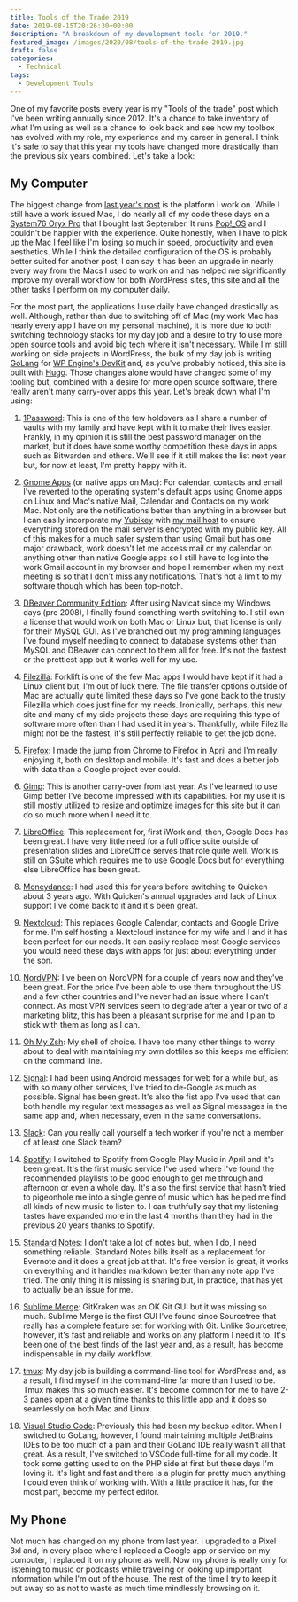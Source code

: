 ```yaml
---
title: Tools of the Trade 2019
date: 2019-08-15T20:26:30+00:00
description: "A breakdown of my development tools for 2019."
featured_image: /images/2020/08/tools-of-the-trade-2019.jpg
draft: false
categories:
  - Technical
tags:
  - Development Tools
---
```


One of my favorite posts every year is my "Tools of the trade" post which I've been writing annually since 2012. It's a chance to take inventory of what I'm using as well as a chance to look back and see how my toolbox has evolved with my role, my experience and my career in general. I think it's safe to say that this year my tools have changed more drastically than the previous six years combined. Let's take a look:

## My Computer

The biggest change from [last year's post](https://archive.chriswiegman.com/2018/07/my-tools-of-my-trade-2018-edition/ "Post: My Tools of My Trade – 2018 Edition") is the platform I work on. While I still have a work issued Mac, I do nearly all of my code these days on a [System76 Oryx Pro](https://system76.com/laptops/oryx "the Oryx Pro homepage") that I bought last September. It runs [Pop!_OS](https://system76.com/pop) and I couldn't be happier with the experience. Quite honestly, when I  have to pick up the Mac I feel like I'm losing so much in speed, productivity and even aesthetics. While I think the detailed configuration of the OS is probably better suited for another post, I can say it has been an upgrade in nearly every way from the Macs I used to work on and has helped me significantly improve my overall workflow for both WordPress sites, this site and all the other tasks I perform on my computer daily.

For the most part, the applications I use daily have changed drastically as well. Although, rather than due to switching off of Mac (my work Mac has nearly every app I have on my personal machine), it is more due to both switching technology stacks for my day job and a desire to try to use more open source tools and avoid big tech where it isn't necessary. While I'm still working on side projects in WordPress, the bulk of my day job is writing [GoLang](https://golang.org/ "The Go programming language") for [WP Engine's DevKit](https://wpengine.com/devkit/) and, as you've probably noticed, this site is built with [Hugo](https://gohugo.io/). Those changes alone would have changed some of my tooling but, combined with a desire for more open source software, there really aren't many carry-over apps this year. Let's break down what I'm using:

1. [1Password](https://1password.com/): This is one of the few holdovers as I share a number of vaults with my family and have kept with it to make their lives easier. Frankly, in my opinion it is still the best password manager on the market, but it does have some worthy competition these days in apps such as Bitwarden and others. We'll see if it still makes the list next year but, for now at least, I'm pretty happy with it.

2. [Gnome Apps](https://www.gnome.org/) (or native apps on Mac): For calendar, contacts and email I've reverted to the operating system's default apps using Gnome apps on Linux and Mac's native Mail, Calendar and Contacts on my work Mac. Not only are the notifications better than anything in a browser but I can easily incorporate my [Yubikey](https://www.yubico.com/product/yubikey-5-nfc "Yubikey 5 NFC") with [my mail host](https://mailbox.org "mailbox.org") to ensure everything stored on the mail server is encrypted with my public key. All of this makes for a much safer system than using Gmail but has one major drawback, work doesn't let me access mail or my calendar on anything other than native Google apps so I still have to log into the work Gmail account in my browser and hope I remember when my next meeting is so that I don't miss any notifications. That's not a limit to my software though which has been top-notch.

3. [DBeaver Community Edition](https://dbeaver.io/): After using Navicat since my Windows days (pre 2008), I finally found something worth switching to. I still own a license that would work on both Mac or Linux but, that license is only for their MySQL GUI. As I've branched out my programming languages I've found myself needing to connect to database systems other than MySQL and DBeaver can connect to them all for free. It's not the fastest or the prettiest app but it works well for my use.

4. [Filezilla](https://filezilla-project.org/): Forklift is one of the few Mac apps I would have kept if it had a Linux client but, I'm out of luck there. The file transfer options outside of Mac are actually quite limited these days so I've gone back to the trusty Filezilla which does just fine for my needs. Ironically, perhaps, this new site and many of my side projects these days are requiring this type of software more often than I had used it in years. Thankfully, while Filezilla might not be the fastest, it's still perfectly reliable to get the job done.

5. [Firefox](https://www.mozilla.org/en-US/firefox/new/): I made the jump from Chrome to Firefox in April and I'm really enjoying it, both on desktop and mobile. It's fast and does a better job with data than a Google project ever could.

6. [Gimp](https://www.gimp.org/): This is another carry-over from last year. As I've learned to use Gimp better I've  become impressed with its capabilities. For my use it is still mostly utilized to resize and optimize images for this site but it can do so much more when I need it to.

7. [LibreOffice](https://www.libreoffice.org/): This replacement for, first iWork and, then, Google Docs has been great. I have very little need for a full office suite outside of presentation slides and LibreOffice serves that role quite well. Work is still on GSuite which requires me to use Google Docs but for everything else LibreOffice has been great.

8. [Moneydance](http://moneydance.com/): I had used this for years before switching to Quicken about 3 years ago. With Quicken's annual upgrades and lack of Linux support I've come back to it and it's been great.

9. [Nextcloud](https://nextcloud.com/): This replaces Google Calendar, contacts and Google Drive for me. I'm self hosting a Nextcloud instance for my wife and I and it has been perfect for our needs. It can easily replace most Google services you would need these days with apps for just about everything under the son.

10. [NordVPN](https://nordvpn.com/): I've been on NordVPN for a couple of years now and they've been great. For the price I've been able to use them throughout the US and a few other countries and I've never had an issue where I can't connect. As most VPN services seem to degrade after a year or two of a marketing blitz, this has been a pleasant surprise for me and I plan to stick with them as long as I can.

11. [Oh My Zsh](https://ohmyz.sh/): My shell of choice. I have too many other things to worry about to deal with maintaining my own dotfiles so this keeps me efficient on the command line.

12. [Signal](https://signal.org/): I had been using Android messages for web for a while but, as with so many other services, I've tried to de-Google as much as possible. Signal has been great. It's also the fist app I've used that can both handle my regular text messages as well as Signal messages in the same app and, when necessary, even in the same conversations.

13. [Slack](https://slack.com/): Can you really call yourself a tech worker if you're not a member of at least one Slack team?

14. [Spotify](https://www.spotify.com/): I switched to Spotify from Google Play Music in April and it's been great. It's the first music service I've used where I've found the recommended playlists to be good enough to get me through and afternoon or even a whole day. It's also the first service that hasn't tried to pigeonhole me into a single genre of music which has helped me find all kinds of new music to listen to. I can truthfully say that my listening tastes have expanded more in the last 4 months than they had in the previous 20 years thanks to Spotify.

15. [Standard Notes](https://standardnotes.org/): I don't take a lot of notes but, when I do, I need something reliable. Standard Notes bills itself as a replacement for Evernote and it does a great job at that. It's free version is great, it works on everything and it handles markdown better than any note app I've tried. The only thing it is missing is sharing but, in practice, that has yet to actually be an issue for me.

16. [Sublime Merge](https://www.sublimemerge.com/): GitKraken was an OK Git GUI but it was missing so much. Sublime Merge is the first GUI I've found since Sourcetree that really has a complete feature set for working with Git. Unlike Sourcetree, however, it's fast and reliable and works on any platform I need it to. It's been one of the best finds of the last year and, as a result, has become indispensable in my daily workflow.

17. [tmux](https://github.com/tmux/tmux): My day job is building a command-line tool for WordPress and, as a result, I find myself in the command-line far more than I used to be. Tmux makes this so much easier. It's become common for me to have 2-3 panes open at a given time thanks to this little app and it does so seamlessly on both Mac and Linux.

18. [Visual Studio Code](https://code.visualstudio.com/): Previously this had been my backup editor. When I switched to GoLang, however, I found maintaining multiple JetBrains IDEs to be too much of a pain and their GoLand IDE really wasn't all that great. As a result, I've switched to VSCode full-time for all my code. It took some getting used to on the PHP side at first but these days I'm loving it. It's light and fast and there is a plugin for pretty much anything I could even think of working with. With a little practice it has, for the most part, become my perfect editor.

## My Phone

Not much has changed on my phone from last year. I upgraded to a Pixel 3xl and, in every place where I replaced a Google app or service on my computer, I replaced it on my phone as well. Now my phone is really only for listening to music or podcasts while traveling or looking up important information while I'm out of the house. The rest of the time I try to keep it put away so as not to waste as much time mindlessly browsing on it.